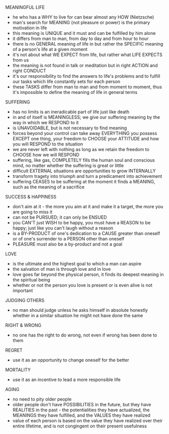 MEANINGFUL LIFE
 - he who has a WHY to live for can bear almost any HOW (Nietzsche)
 - man's search for MEANING (not pleasure or power) is the primary motivation in life
 - this meaning is UNIQUE and it must and can be fulfilled by him alone
 - it differs from man to man, from day to day and from hour to hour
 - there is no GENERAL meaning of life in but rather the SPECIFIC meaning of a person's life at a given moment
 - it's not about what WE EXPECT from life, but rather what LIFE EXPECTS from us
 - the meaning is not found in talk or meditation but in right ACTION and right CONDUCT
 - it's our responsibility to find the answers to life's problems and to fulfill our tasks which life constantly sets for each person
 - these TASKS differ from man to man and from moment to moment, thus it's impossible to define the meaning of life in general terms

 SUFFERING
 - has no limits is an ineradicable part of life just like death
 - in and of itself is MEANINGLESS; we give our suffering meaning by the way in which we RESPOND to it
 - is UNAVOIDABLE, but is not necessary to find meaning
 - forces beyond your control can take away EVERYTHING you possess EXCEPT one thing, your freedom to CHOOSE your ATTITUDE and how you will RESPOND to the situation
 - we are never left with nothing as long as we retain the freedom to CHOOSE how we will RESPOND
 - suffering, like gas, COMPLETELY fills the human soul and conscious mind, no matter whether the suffering is great or little
 - difficult EXTERNAL situations are opportunities to grow INTERNALLY
 - transform tragety into triumph and turn a predicament into achievement
 - suffering CEASES to be suffering at the moment it finds a MEANING, such as the meaning of a sacrifice

SUCCESS & HAPPINESS
 - don't aim at it - the more you aim at it and make it a target, the more you are going to miss it
 - can not be PURSUED; it can only be  ENSUED
 - you CAN'T just WISH to be happy, you must have a REASON to be happy; just like you can't laugh without a reason
 - is a BY-PRODUCT of one's dedication to a CAUSE greater than oneself or of one's surrender to a PERSON other than oneself
 - PLEASURE must also be a by-product and not a goal

LOVE
 - is the ultimate and the highest goal to which a man can aspire
 - the salvation of man is through love and in love
 - love goes far beyond the physical person, it finds its deepest meaning in the spiritual being
 - whether or not the person you love is present or is even alive is not important

JUDGING OTHERS
 - no man should judge unless he asks himself in absolute honestly whether in a similar situation he might not have done the same

RIGHT & WRONG
 - no one has the right to do wrong, not even if wrong has been done to them

REGRET
 - use it as an opportunity to change oneself for the better

MORTALITY
 - use it as an incentive to lead a more responsible life

AGING
 - no need to pity older people
 - older people don't have POSSIBILITIES in the future, but they have REALITIES in the past - the potentialities they have actualized, the MEANINGS they have fulfilled, and the VALUES they have realized
 - value of each person is based on the value they have realized over their entire lifetime, and is not congingent on their present usefulness